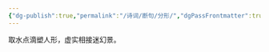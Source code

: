 ```yaml
---
{"dg-publish":true,"permalink":"/诗词/断句/分形/","dgPassFrontmatter":true,"created":"2025-04-11T20:35:50.000+08:00","updated":"2025-06-01T11:01:32.744+08:00"}
---
```



取水点滴塑人形，虚实相接迷幻景。